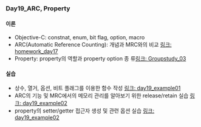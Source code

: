 ### Day19_ARC, Property


#### 이론
- Objective-C: constnat, enum, bit flag, option, macro
- ARC(Automatic Reference Counting): 개념과 MRC와의 비교 [링크: homework_day17](https://github.com/MijeongJeon/FAST-CAMPUS_iOS/blob/master/Homework/day17_ARC.pdf)
- Property: property의 역할과 property option 종 류[링크: Groupstudy_03](https://github.com/MijeongJeon/FAST-CAMPUS_iOS/blob/master/Group%20Study/GStudy_03_Property.pdf)


#### 실습
- 상수, 열거, 옵션, 비트 플래그를 이용한 함수 작성 [링크: day19_example01](https://github.com/MijeongJeon/FAST-CAMPUS_iOS/tree/master/Examples/day19_160519/day19_example01)
- ARC의 기능 및 MRC에서의 메모리 관리를 알아보기 위한 release/retain 실습 [링크: day19_example02](https://github.com/MijeongJeon/FAST-CAMPUS_iOS/tree/master/Examples/day19_160519/day19_example02)
- property의 setter/getter 접근자 생성 및 관련 옵션 실습 [링크: day19_example02](https://github.com/MijeongJeon/FAST-CAMPUS_iOS/tree/master/Examples/day19_160519/day19_example02)
